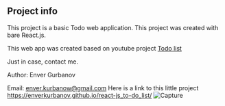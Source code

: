 ## Project info

This project is a basic Todo web application.
This project was created with bare React.js.

This web app was created based on youtube project [Todo list](https://www.youtube.com/watch?v=nNevGqGjWiQ)

Just in case, contact me.

Author: Enver Gurbanov

Email: enver.kurbanow@gmail.com
Here is a link to this little project https://enverkurbanov.github.io/react-js_to-do_list/
![Capture](https://user-images.githubusercontent.com/66589007/137455699-8e3f2ef2-453e-4b32-8aca-9ac43a02e5bc.JPG)
